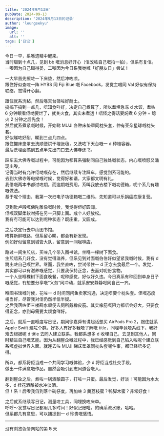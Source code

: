 ```yaml
---
title: '2024年9月13日'
pubDate: 2024-09-13
description: '2024年9月13日的记录'
author: 'leungsekyu'
image:
  url: ''
  alt: ''
tags: ['日记']
---
```


今日一早，系喺遗精中醒来。  
当时瞓到十点几，见到 bb 嘅消息好开心（佢改咗自己嘅拍一拍），但系冇复佢。一嚟因为自己瞓得晏，二嚟因为今日系我哋嘅「好朋友日」尝试！

一大早首先擦咗一下床垫，然后冲咗凉。  
跟住好似查咗一阵 HYBS 同 Fiji Blue 嘅 Facebook，发觉主唱同 Val 好似有保持联络，觉得开心翻。

跟住就系洗毡，然后喺天台筛咗好耐土。  
搞搞下搞到一点几，唔知食咩好，决定自己煮算了，所以煮埋急冻 d 水饺，煮咗 6 分钟眼看佢哋要烂了，就关火食，其实未煮透！唔怪之得话要焖煮 6 分钟 + 熄火 2 分钟之后先食！  
然后就系煮紧嘅时候，开始睇 MUJI 各种床垫罩同枕头套，仲有亚朵星球嘅枕头套。  
好似睇咗好耐，睇到三点几四点。  
跟住攞床垫罩去洗顺便烘干埋张毡，又洗咗下天台嘅一 d 种植容器。  
最后洗埋面搞到五点半先出门口去大佛寺还书。

踩车去大佛寺嘅过程中，可能因为都算系强制同自己独处嘅状态，内心嘅喷怒又涌现出嚟。  
记得当时有允许佢哋嘅存在，然后继续专注踩车，感觉到系可能的。  
去到大佛寺等电梯嘅时候，觉得好和谐，大家都文明有礼。  
我借嘅两本书都过咗期，而逾期嘅费用，系叫我放去楼下嘅功德箱，呢个系几有趣嘅做法。  
基于呢个理由，我第一次扫电子功德箱嘅二维码，先知道可以乐捐癌症康复营。

见到毗卢殿嘅佛陀雕像嘅时候，我觉得佢好圆润。  
佢嘅双脚柔软咁搭在另一只脚上面。成个人好放松。  
我有冇可能可以达到呢种状态？既庄重，又圆成。

之后决定行去中山图书馆。  
唔算新鲜嘅路，但系留心睇，都会有新发现。  
例如好似留意到城管大队，留意到一间咖啡店。

路过一间生煎店，买咗几个带入图书馆，坐喺一棵树下面食。  
生煎唔系几好食，没有觉得滋养，但系见到对面嘅伯伯好似望紧我嘅时候，我有 d 跳出咗自己嘅世界。继而，我坐直咗，尝试带住一 d 正念去食最后一个。发觉，其实都可以有滋养嘅感觉，只要我保持正念，去面对呢份食物。  
一个人坐喺棵树下面食晚餐，呢种感觉，好似好久违。今日真系有种回到单身日子嘅感觉，冇想要分享嘅“义务”同冲动，就系安安静静咁同自己一齐。

喺图书馆嘅时候，花咗一 d 时间同闲鱼卖家沟通，决定唔要个枕头套。佢嘅态度相当好，尽管我对佢仍然半信半疑。  
之后我落咗佢三楼斟水顺便去厕所戴橡皮筋。其实橡筋嘅阻力都唔会好大。只要食得正念，亦到毋需要太烦食咩好。

之后，就系一直喺度写日记，期间徐嘉舜有讲起话想买 AirPods Pro 2，跟住就系 Apple Swift 建咗个群。好多人有好多我唔了解嘅 title，同埋毕竟唔系线下，我好难去根据呢 d title 去同人建立联系。我都系想多 d 收埋自己，去见到其他人，同时精进自己嘅艺能。因为从翻屋企嘅过程中，我已经感觉到自己陷入咗呢个建立联系嘅虚拟世界入面。就连去咗 MUJI 睇床垫罩同枕头套呢件事，都已经唔多记得。

所以，都系将佢当成一个共同学习嘅体验，少 d 将佢当成社交手段。  
做出一件满意嘅作品，自然会吸引到志同道合嘅人。

翻到屋企之后，煮咗一锅酒酿圆子，打咗一只蛋。最后发觉，好淡！可能因为水太多，d 桂花酒酿被水冲淡晒。  
但！系！后嚟我舀到落个碗仔度，再加咗 3 羹荔枝蜜？鸭脚木蜜？非常好食！

之后就系继续写日记，测量咗工具，同埋换咗床单。  
呼呼～发觉写日记都用几多时间！好似记账咁。的确系流水账，哈哈。  
但系都几有意思，可以捕捉到一 d 珍贵嘅感悟。

<hr/>

没有浏览色情网站的第 **5** 天
